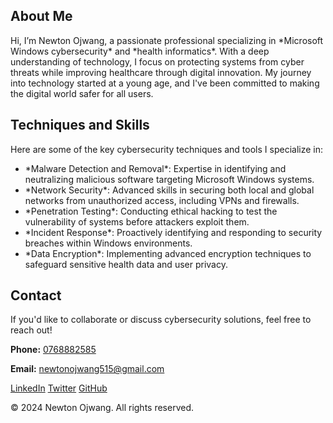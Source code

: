 
</header>

<section id="home" class="container">
    <div class="about">
        <h2 class="section-heading">About Me</h2>
        <p>Hi, I’m Newton Ojwang, a passionate professional specializing in *Microsoft Windows cybersecurity* and *health informatics*. With a deep understanding of technology, I focus on protecting systems from cyber threats while improving healthcare through digital innovation. My journey into technology started at a young age, and I've been committed to making the digital world safer for all users.</p>
    </div>
</section>

<section id="skills" class="container">
    <div class="skills">
        <h2 class="section-heading">Techniques and Skills</h2>
        <p>Here are some of the key cybersecurity techniques and tools I specialize in:</p>
        <ul>
 <li>*Malware Detection and Removal*: Expertise in identifying and neutralizing malicious software targeting Microsoft Windows systems.</li>
            <li>*Network Security*: Advanced skills in securing both local and global networks from unauthorized access, including VPNs and firewalls.</li>
            <li>*Penetration Testing*: Conducting ethical hacking to test the vulnerability of systems before attackers exploit them.</li>
            <li>*Incident Response*: Proactively identifying and responding to security breaches within Windows environments.</li>
            <li>*Data Encryption*: Implementing advanced encryption techniques to safeguard sensitive health data and user privacy.</li>
        </ul>
    </div>
</section>

<section id="contact" class="container">
    <div class="contact">
        <h2 class="section-heading">Contact</h2>
        <p>If you'd like to collaborate or discuss cybersecurity solutions, feel free to reach out!</p>
        <p><strong>Phone:</strong> <a href="tel:+254768882585">0768882585</a></p>
        <p><strong>Email:</strong> <a href="mailto:newtonojwang515@gmail.com">newtonojwang515@gmail.com</a></p>
    </div>
</section>

<footer class="footer">
    <div class="icons">
<a href="https://www.linkedin.com/in/newton-ojwang-19b2262a8?utm_source=share&utm_campaign=share_via&utm_content=profile&utm_medium=android_app" target="_blank">LinkedIn</a>
        <a href="https://whatsapp.com/channel/0029VaxOUl4HFxOw5x41Hx45" target="_blank">Twitter</a>
        <a href="https://github.com/Neewtonium">GitHub</a>
    </div>
    <p>&copy; 2024 Newton Ojwang. All rights reserved.</p>
</footer>

</body>
</html>



